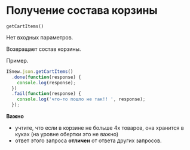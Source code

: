 # Получение состава корзины

`getCartItems()`

Нет входных параметров.

Возвращает состав корзины.

Пример.
````javascript
ISnew.json.getCartItems()
  .done(function(response) {
    console.log(response);
  })
  .fail(function(response) {
    console.log('что-то пошло не так!! ', response);
  });
````
**Важно**
* учтите, что если в корзине не больше 4х товаров, она хранится в куках (на уровне обертки это не важно)
* ответ этого запроса **отличен** от ответа других запросов.